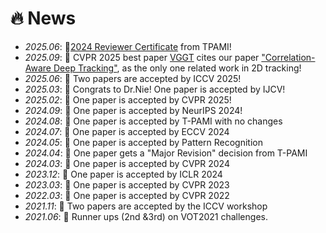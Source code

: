 # 🔥 News
- *2025.06*: 🎉[2024 Reviewer Certificate](https://github.com/phiphiphi31/certificate_tpami2024) from TPAMI!
- *2025.09*: 🎉 CVPR 2025 best paper [VGGT](https://arxiv.org/pdf/2503.11651) cites our paper ["Correlation-Aware Deep Tracking"](https://arxiv.org/abs/2203.01666), as the only one related work in 2D tracking!
- *2025.06*: 🎉 Two papers are accepted by ICCV 2025! 
- *2025.03*: 🎉 Congrats to Dr.Nie! One paper is accepted by IJCV! 
- *2025.02*: 🎉 One paper is accepted by CVPR 2025!
- *2024.09*: 🎉 One paper is accepted by NeurIPS 2024!
- *2024.08*: 🎉 One paper is accepted by T-PAMI with no changes
- *2024.07*: 🎉 One paper is accepted by ECCV 2024
- *2024.05*: 🎉 One paper is accepted by Pattern Recognition
- *2024.04*: 🎉 One paper gets a "Major Revision" decision from T-PAMI
- *2024.03*: 🎉 One paper is accepted by CVPR 2024
- *2023.12*: 🎉 One paper is accepted by ICLR 2024
- *2023.03*: 🎉 One paper is accepted by CVPR 2023
- *2022.03*: 🎉 One paper is accepted by CVPR 2022
- *2021.11*: 🎉 Two papers are accepted by the ICCV workshop
- *2021.06*: 🎉 Runner ups (2nd &3rd) on VOT2021 challenges. 
